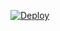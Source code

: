 [![Deploy](https://www.herokucdn.com/deploy/button.svg)](https://heroku.com/deploy?template=https://github.com/Mensimov/Pakize)
